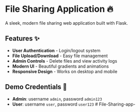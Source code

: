 # File Sharing Application 🔥

A sleek, modern file sharing web application built with Flask.

## Features ✨

- **User Authentication** - Login/logout system
- **File Upload/Download** - Easy file management
- **Admin Controls** - Delete files and view activity logs
- **Modern UI** - Beautiful gradients and animations
- **Responsive Design** - Works on desktop and mobile

## Demo Credentials 🔐

- **Admin**: username `admin`, password `admin123`
- **User**: username `user`, password `user123`
#   F i l e - S h a r i n g - a p p - 
 
 
